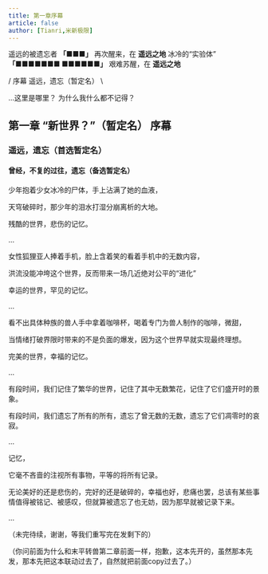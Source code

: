 ```yaml
---
title: 第一章序幕
article: false
author: [Tianri,米新极限]
---
```


遥远的被遗忘者 **「■■■」** 再次醒来，在 **遥远之地**
冰冷的“实验体” **「■■■■■■■ ■■■■■■」** 艰难苏醒，在 **遥远之地**

/ 序幕 遥远，遗忘（暂定名） \

...这里是哪里？
为什么我什么都不记得？

<!-- more -->

## 第一章 “新世界？”（暂定名） 序幕

### 遥远，遗忘（首选暂定名）

#### 曾经，不复的过往，遗忘（备选暂定名）

少年抱着少女冰冷的尸体，手上沾满了她的血液，

天穹破碎时，那少年的泪水打湿分崩离析的大地。

残酷的世界，悲伤的记忆。

...

女性狐狸亚人捧着手机，脸上含着笑的看着手机中的无数内容，

洪流没能冲垮这个世界，反而带来一场几近绝对公平的“进化”

幸运的世界，罕见的记忆。

...

看不出具体种族的兽人手中拿着咖啡杯，喝着专门为兽人制作的咖啡，微甜，

当情绪打破界限时带来的不是负面的爆发，因为这个世界早就实现最终理想。

完美的世界，幸福的记忆。

...

有段时间，我们记住了繁华的世界，记住了其中无数繁花，记住了它们盛开时的景象。

有段时间，我们遗忘了所有的所有，遗忘了曾无数的无数，遗忘了它们凋零时的哀寂。

...

记忆，

它毫不吝啬的注视所有事物，平等的将所有记录。

无论美好的还是悲伤的，完好的还是破碎的，幸福也好，悲痛也罢，总该有某些事情值得被铭记、被感叹，但就算被遗忘了也无妨，因为那早就被记录下来。

...



（未完待续，谢谢，等我们重写完在发剩下的）

（你问前面为什么和末平转兽第二章前面一样，抱歉，这本先开的，虽然那本先发，那本先把这本联动过去了，自然就把前面copy过去了。）
